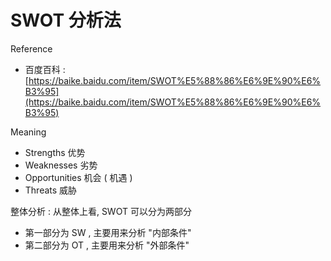 # SWOT 分析法

Reference

* 百度百科 : [https://baike.baidu.com/item/SWOT%E5%88%86%E6%9E%90%E6%B3%95](https://baike.baidu.com/item/SWOT%E5%88%86%E6%9E%90%E6%B3%95)

Meaning

* Strengths 优势
* Weaknesses 劣势
* Opportunities 机会 \( 机遇 \)
* Threats 威胁

整体分析 : 从整体上看, SWOT 可以分为两部分

* 第一部分为 SW , 主要用来分析 "内部条件"
* 第二部分为 OT , 主要用来分析 "外部条件"

